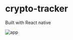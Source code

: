 # crypto-tracker
Built with React native

![app](https://user-images.githubusercontent.com/44801711/179904157-4fbd4168-502e-443f-9a58-739e5a9cc71d.png)
